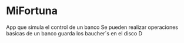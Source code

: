 # MiFortuna
App que simula el control de un banco
Se pueden realizar operaciones basicas de un banco
guarda los baucher´s en el disco D
